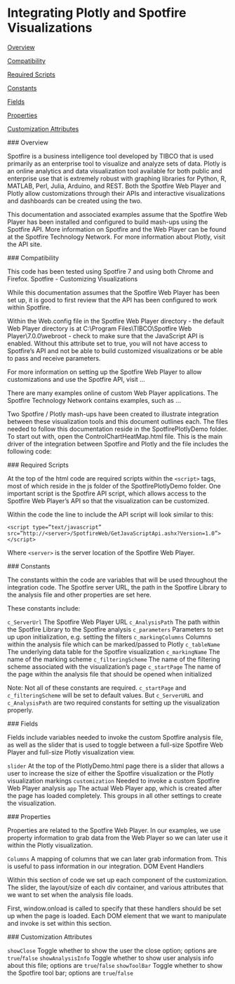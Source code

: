 # Integrating Plotly and Spotfire Visualizations


[Overview](#overview)

[Compatibility](#compatibility)

[Required Scripts](#requiredscripts)

[Constants](#constants)

[Fields](#fields)

[Properties](#properties)

[Customization Attributes](#customizationattributes)

<a name="overview"/>
### Overview 

Spotfire is a business intelligence tool developed by TIBCO that is used primarily as an enterprise tool to visualize and analyze sets of data. Plotly is an online analytics and data visualization tool available for both public and enterprise use that is extremely robust with graphing libraries for Python, R, MATLAB, Perl, Julia, Arduino, and REST. Both the Spotfire Web Player and Plotly allow customizations through their APIs and interactive visualizations and dashboards can be created using the two. 

This documentation and associated examples assume that the Spotfire Web Player has been installed and configured to build mash-ups using the Spotfire API. More information on Spotfire and the Web Player can be found at the Spotfire Technology Network. For more information about Plotly, visit the API site.  

<a name="compatibility"/>
### Compatibility 

This code has been tested using Spotfire 7 and using both Chrome and Firefox. 
Spotfire - Customizing Visualizations

While this documentation assumes that the Spotfire Web Player has been set up, it is good to first review that the API has been configured to work within Spotfire. 

Within the Web.config file in the Spotfire Web Player directory - the default Web Player directory is at C:\Program Files\TIBCO\Spotfire Web Player\7.0.0\webroot - check to make sure that the JavaScript API is enabled. Without this attribute set to true, you will not have access to Spotfire’s API and not be able to build customized visualizations or be able to pass and receive parameters. 

For more information on setting up the Spotfire Web Player to allow customizations and use the Spotfire API, visit …

There are many examples online of custom Web Player applications. The Spotfire Technology Network contains examples, such as … 

Two Spotfire / Plotly mash-ups have been created to illustrate integration between these visualization tools and this document outlines each. The files needed to follow this documentation reside in the SpotfirePlotlyDemo folder. To start out with, open the ControlChartHeatMap.html file. This is the main driver of the integration between Spotfire and Plotly and the file includes the following code:

<a name="requiredscripts"/>
### Required Scripts

At the top of the html code are required scripts within the `<script>` tags, most of which reside in the js folder of the SpotfirePlotlyDemo folder. One important script is the Spotfire API script, which allows access to the Spotfire Web Player’s API so that the visualization can be customized. 

Within the code the line to include the API script will look similar to this:

`<script type=”text/javascript” src=”http://<server>/SpotfireWeb/GetJavaScriptApi.ashx?Version=1.0”></script>`

Where `<server>` is the server location of the Spotfire Web Player.

<a name="constants"/>
### Constants

The constants within the code are variables that will be used throughout the integration code. The Spotfire server URL, the path in the Spotfire Library to the analysis file and other properties are set here. 

These constants include:

`c_ServerUrl`  		The Spotfire Web Player URL 
`c_AnalysisPath`  		The path within the Spotfire Library to the Spotfire analysis
`c_parameters` 		Parameters to set up upon initialization, e.g. setting the filters
`c_markingColumns` 	Columns within the analysis file which can be marked/passed to Plotly
`c_tableName`  		The underlying data table for the Spotfire visualization
`c_markingName`  		The name of the marking scheme
`c_filteringScheme` 	The name of the filtering scheme associated with the visualization’s page
`c_startPage` 		The name of the page within the analysis file that should be opened when initialized

Note: Not all of these constants are required. `c_startPage` and `c_filteringScheme` will be set to default values. But `c_ServerURL` and `c_AnalysisPath` are two required constants for setting up the visualization properly.

<a name="fields"/>
### Fields

Fields include variables needed to invoke the custom Spotfire analysis file, as well as the slider that is used to toggle between a full-size Spotfire Web Player and full-size Plotly visualization view. 

`slider` 		At the top of the PlotlyDemo.html page there is a slider that allows a user to increase the size of either the Spotfire visualization or the Plotly visualization markings 
`customization`  	Needed to invoke a custom Spotfire Web Player analysis
`app` 			The actual Web Player app, which is created after the page has loaded completely. This groups in all other settings to create the visualization.

<a name="properties"/>
### Properties

Properties are related to the Spotfire Web Player. In our examples, we use property information to grab data from the Web Player so we can later use it within the Plotly visualization. 

`Columns` 	A mapping of columns that we can later grab information from. This is useful to pass information in our integration. DOM Event Handlers

Within this section of code we set up each component of the customization. The slider, the layout/size of each div container, and various attributes that we want to set when the analysis file loads. 

First, window.onload is called to specify that these handlers should be set up when the page is loaded. Each DOM element that we want to manipulate and invoke is set within this section. 

<a name="customizationattributes"/>
### Customization Attributes

`showClose` 			Toggle whether to show the user the close option; options are `true`/`false`
`showAnalysisInfo` 	Toggle whether to show user analysis info about this file; options are `true`/`false`
`showToolBar` 		Toggle whether to show the Spotfire tool bar; options are `true`/`false`

